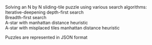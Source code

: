 Solving an N by N sliding-tile puzzle using various search algorithms:  
Iterative-deepening depth-first search  
Breadth-first search  
A-star with manhattan distance heuristic  
A-star with misplaced tiles manhattan distance heuristic  

Puzzles are represented in JSON format
